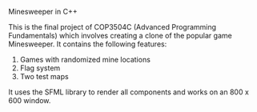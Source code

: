 Minesweeper in C++

This is the final project of COP3504C (Advanced Programming Fundamentals) which involves creating a clone of the popular game Minesweeper.
It contains the following features:
1. Games with randomized mine locations
2. Flag system
3. Two test maps

It uses the SFML library to render all components and works on an 800 x 600 window.
